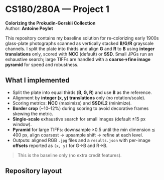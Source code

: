# CS180/280A — Project 1  
**Colorizing the Prokudin-Gorskii Collection**  
Author: **Antoine Peylet**

This repository contains my baseline solution for re-colorizing early 1900s glass-plate photographs scanned as vertically stacked **B/G/R** grayscale channels. I split the plate into thirds and align **G** and **R** to **B** using **integer translations** only, scored with **NCC** (default) or **SSD**. Small JPGs run an exhaustive search; large TIFFs are handled with a **coarse→fine image pyramid** for speed and robustness.

## What I implemented
- Split the plate into equal thirds (**B, G, R**) and use **B** as the reference.
- Alignment by **integer (x, y) translations** only (no rotation/scale).
- Scoring metrics: **NCC** (maximize) and **SSD/L2** (minimize).
- **Border crop** (~10–12%) during scoring to avoid decorative frames skewing the metric.
- **Single-scale** exhaustive search for small images (default ±15 px window).
- **Pyramid** for large TIFFs: downsample ×0.5 until the min dimension ≲ 400 px, align coarsest → upsample shift → refine at each level.
- Outputs: aligned RGB `.jpg` files and a `results.json` with per-image **offsets** reported as `(x, y)` for G→B and R→B.

> This is the baseline only (no extra credit features).

## Repository layout
